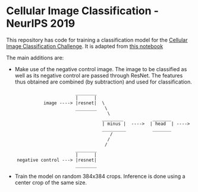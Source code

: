 # Cellular Image Classification - NeurIPS 2019

This repository has code for training a classification model for the [Cellular Image Classification Challenge](https://www.kaggle.com/c/recursion-cellular-image-classification). It is adapted from [this notebook](https://www.kaggle.com/yhn112/resnet18-baseline-pytorch-ignite)


The main additions are:

* Make use of the negative control image. The image to be classified as well as its negative control are passed through ResNet. The features thus obtained are combined (by subtraction) and used for classification.
```
                          ________
                          |      |
              image ----> |resnet|  \
                          ________   \
                                      \
                                    ________           _______
                                    | minus |  ---->  | head  | ---->
                                    _________          _______
                                       /
                                      /
                                     /
                          ________
                          |      |
    negative control ---> |resnet|
                          ________
```
* Train the model on random 384x384 crops. Inference is done using a center crop of the same size.
